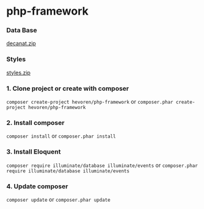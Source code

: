 # php-framework
### Data Base
[decanat.zip](https://github.com/Hevoren/php-framework/files/11367382/decanat.zip)



### Styles
[styles.zip](https://github.com/Hevoren/php-framework/files/11347681/styles.zip)



### 1. Clone project or create with composer
`composer create-project hevoren/php-framework` or 
`composer.phar create-project hevoren/php-framework`

### 2. Install composer
`composer install` or `composer.phar install`

### 3. Install Eloquent
`composer require illuminate/database illuminate/events` or `composer.phar require illuminate/database illuminate/events`

### 4. Update composer
`composer update` or `composer.phar update`
